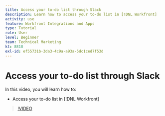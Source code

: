 ```yaml
---
title: Access your to-do list through Slack
description: Learn how to access your to-do list in [!DNL Workfront]
activity: use
feature: Workfront Integrations and Apps
type: Tutorial
role: User
level: Beginner
team: Technical Marketing
kt: 8818
exl-id: ef55731b-3da3-4c9a-a93a-5dc1ced7f53d
---
```

# Access your to-do list through Slack

In this video, you will learn how to:

* Access your to-do list in [!DNL Workfront]

>[!VIDEO](https://video.tv.adobe.com/v/335118/?quality=12)
